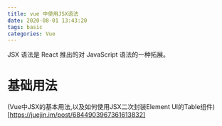 ```yaml
---
title: vue 中使用JSX语法
date: 2020-08-01 13:43:20
tags: basic
categories: Vue
---
```


JSX 语法是 React 推出的对 JavaScript 语法的一种拓展。

# 基础用法




(Vue中JSX的基本用法,以及如何使用JSX二次封装Element UI的Table组件)[https://juejin.im/post/6844903967361613832]